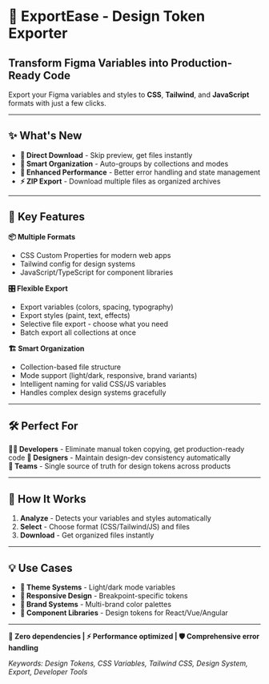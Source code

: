# 🚀 ExportEase - Design Token Exporter

## Transform Figma Variables into Production-Ready Code

Export your Figma variables and styles to **CSS**, **Tailwind**, and **JavaScript** formats with just a few clicks.

---

## ✨ **What's New**
- **🎯 Direct Download** - Skip preview, get files instantly
- **📁 Smart Organization** - Auto-groups by collections and modes  
- **🔧 Enhanced Performance** - Better error handling and state management
- **⚡ ZIP Export** - Download multiple files as organized archives

---

## 🎨 **Key Features**

**📦 Multiple Formats**
- CSS Custom Properties for modern web apps
- Tailwind config for design systems  
- JavaScript/TypeScript for component libraries

**🎛️ Flexible Export**
- Export variables (colors, spacing, typography)
- Export styles (paint, text, effects)
- Selective file export - choose what you need
- Batch export all collections at once

**🏗️ Smart Organization**  
- Collection-based file structure
- Mode support (light/dark, responsive, brand variants)
- Intelligent naming for valid CSS/JS variables
- Handles complex design systems gracefully

---

## 🛠️ **Perfect For**

**👩‍💻 Developers** - Eliminate manual token copying, get production-ready code
**🎨 Designers** - Maintain design-dev consistency automatically  
**🏢 Teams** - Single source of truth for design tokens across products

---

## 🚀 **How It Works**
1. **Analyze** - Detects your variables and styles automatically
2. **Select** - Choose format (CSS/Tailwind/JS) and files
3. **Download** - Get organized files instantly

---

## 💡 **Use Cases**
- **🌙 Theme Systems** - Light/dark mode variables
- **📱 Responsive Design** - Breakpoint-specific tokens  
- **🎨 Brand Systems** - Multi-brand color palettes
- **🧩 Component Libraries** - Design tokens for React/Vue/Angular

---

**🔗 Zero dependencies | ⚡ Performance optimized | 🛡️ Comprehensive error handling**

*Keywords: Design Tokens, CSS Variables, Tailwind CSS, Design System, Export, Developer Tools* 